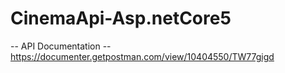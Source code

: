# CinemaApi-Asp.netCore5
-- API Documentation --
https://documenter.getpostman.com/view/10404550/TW77gigd